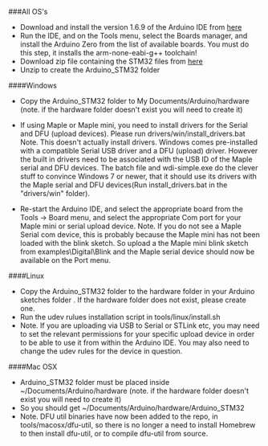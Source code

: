 ###All OS's

* Download and install the version 1.6.9 of the Arduino IDE from [here](http://arduino.cc/en/Main/Software)
* Run the IDE, and on the Tools menu, select the Boards manager, and install the Arduino Zero from the list of available boards. You must do this step, it installs the arm-none-eabi-g++ toolchain!
* Download zip file containing the STM32 files from [here](https://github.com/rogerclarkmelbourne/Arduino_STM32/archive/master.zip)
* Unzip to create the Arduino_STM32 folder

####Windows 

* Copy the Arduino_STM32 folder to My Documents/Arduino/hardware (note. if the hardware folder doesn't exist you will need to create it)

* If using Maple or Maple mini, you need to install drivers for the Serial and DFU (upload devices). Please run drivers/win/install_drivers.bat 
Note. This doesn't actually install drivers. Windows comes pre-installed with a compatible Serial USB driver and a DFU (upload) driver. However the built in drivers need to be associated with the USB ID of the Maple serial and DFU devices. The batch file and wdi-simple.exe do the clever stuff to convince Windows 7 or newer, that it should use its drivers with the Maple serial and DFU devices(Run install_drivers.bat in the "drivers/win" folder).

* Re-start the Arduino IDE, and select the appropriate board from the Tools -> Board menu, and select the appropriate Com port for your Maple mini or serial upload device.
Note. If you do not see a Maple Serial com device, this is probably because the Maple mini has not been loaded with the blink sketch. So upload a the Maple mini blink sketch from examples\Digital\Blink and the Maple serial device should now be available on the Port menu.

####Linux

* Copy the Arduino_STM32 folder to the hardware folder in your Arduino sketches folder . If the hardware folder does not exist, please create one.
* Run the udev rulues installation script in tools/linux/install.sh
* Note. If you are uploading via USB to Serial or STLink etc, you may need to set the relevant permissions for your specific upload device in order to be able to use it from within the Arduino IDE. You may also need to change the udev rules for the device in question.

####Mac OSX
* Arduino_STM32 folder must be placed inside ~/Documents/Arduino/hardware (note. if the hardware folder doesn't exist you will need to create it)
* So you should get ~/Documents/Arduino/hardware/Arduino_STM32
* Note. DFU util binaries have now been added to the repo, in tools/macosx/dfu-util, so there is no longer a need to install Homebrew to then install dfu-util, or to compile dfu-util from source.
